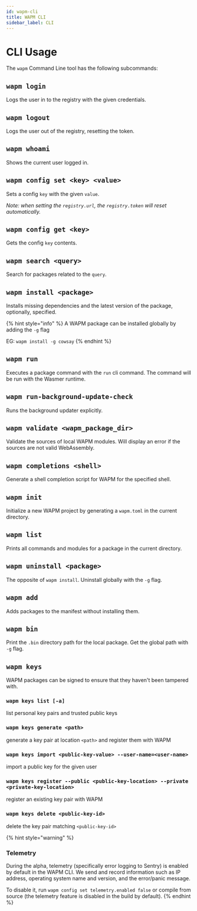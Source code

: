 ```yaml
---
id: wapm-cli
title: WAPM CLI
sidebar_label: CLI
---
```


# CLI Usage

The `wapm` Command Line tool has the following subcommands:

## `wapm login`

Logs the user in to the registry with the given credentials.

## `wapm logout`

Logs the user out of the registry, resetting the token.

## `wapm whoami`

Shows the current user logged in.

## `wapm config set <key> <value>`

Sets a config `key` with the given `value`.

_Note: when setting the `registry.url`, the `registry.token` will reset automatically._

## `wapm config get <key>`

Gets the config `key` contents.

## `wapm search <query>`

Search for packages related to the `query`.

## `wapm install <package>`

Installs missing dependencies and the latest version of the package, optionally, specified.

{% hint style="info" %}
A WAPM package can be installed globally by adding the `-g` flag

EG: `wapm install -g cowsay`
{% endhint %}

## `wapm run`

Executes a package command with the `run` cli command. The command will be run with the Wasmer runtime.

## `wapm run-background-update-check`

Runs the background updater explicitly.

## `wapm validate <wapm_package_dir>`

Validate the sources of local WAPM modules. Will display an error if the sources are not valid WebAssembly.

## `wapm completions <shell>`

Generate a shell completion script for WAPM for the specified shell.

## `wapm init`

Initialize a new WAPM project by generating a `wapm.toml` in the current directory.

## `wapm list`

Prints all commands and modules for a package in the current directory.

## `wapm uninstall <package>`

The opposite of `wapm install`. Uninstall globally with the `-g` flag.

## `wapm add`

Adds packages to the manifest without installing them.

## `wapm bin`

Print the `.bin` directory path for the local package. Get the global path with `-g` flag.

## `wapm keys`

WAPM packages can be signed to ensure that they haven't been tampered with.

### `wapm keys list [-a]`

list personal key pairs and trusted public keys

### `wapm keys generate <path>`

generate a key pair at location `<path>` and register them with WAPM

### `wapm keys import <public-key-value> --user-name=<user-name>`

import a public key for the given user

### `wapm keys register --public <public-key-location> --private <private-key-location>`

register an existing key pair with WAPM

### `wapm keys delete <public-key-id>`

delete the key pair matching `<public-key-id>`

{% hint style="warning" %}
### Telemetry

During the alpha, telemetry (specifically error logging to Sentry) is enabled by default in the WAPM CLI. We send and record information such as IP address, operating system name and version, and the error/panic message.

To disable it, run `wapm config set telemetry.enabled false` or compile from source (the telemetry feature is disabled in the build by default).
{% endhint %}
